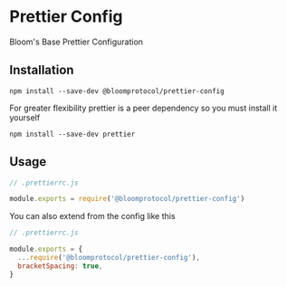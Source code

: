 # Prettier Config

Bloom's Base Prettier Configuration

## Installation

```
npm install --save-dev @bloomprotocol/prettier-config
```

For greater flexibility prettier is a peer dependency so you must install it yourself

```
npm install --save-dev prettier
```

## Usage

```js
// .prettierrc.js

module.exports = require('@bloomprotocol/prettier-config')
```

You can also extend from the config like this

```js
// .prettierrc.js

module.exports = {
  ...require('@bloomprotocol/prettier-config'),
  bracketSpacing: true,
}
```
